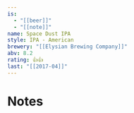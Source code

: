 ```yaml
---
is:
  - "[[beer]]"
  - "[[note]]"
name: Space Dust IPA
style: IPA - American
brewery: "[[Elysian Brewing Company]]"
abv: 8.2
rating: 👍👍
last: "[[2017-04]]"
---
```

# Notes

